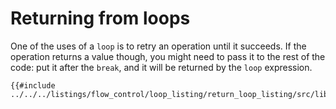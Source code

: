# Returning from loops

One of the uses of a `loop` is to retry an operation until it succeeds. If the
operation returns a value though, you might need to pass it to the rest of the
code: put it after the `break`, and it will be returned by the `loop`
expression.

```cairo,editable
{{#include ../../../listings/flow_control/loop_listing/return_loop_listing/src/lib.cairo}}
```
